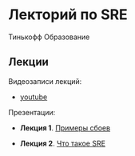 # Лекторий по SRE

Тинькофф Образование


## Лекции

Видеозаписи лекций:

* [youtube](https://www.youtube.com/watch?v=L1zuhx0ZGYs&list=PLjCCarnDJNstX36A6Cw_YD28thNFev1op&pp=iAQB)

Презентации:

* __Лекция 1__. [Примеры сбоев](/Tinkoff_Lections/01_Lection/01_lesson.md)

* __Лекция 2__. [Что такое SRE](/Tinkoff_Lections/02_Lection/02_lesson.md)
